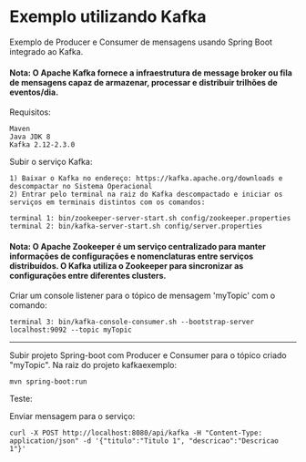# Exemplo utilizando Kafka

 Exemplo de Producer e Consumer de mensagens usando Spring Boot integrado ao Kafka.

#### Nota: O Apache Kafka fornece a infraestrutura de message broker ou fila de mensagens capaz de armazenar, processar e distribuir trilhões de eventos/dia.

Requisitos:

    Maven    
    Java JDK 8
    Kafka 2.12-2.3.0

Subir o serviço Kafka:
    
    1) Baixar o Kafka no endereço: https://kafka.apache.org/downloads e descompactar no Sistema Operacional
    2) Entrar pelo terminal na raiz do Kafka descompactado e iniciar os serviços em terminais distintos com os comandos:

    terminal 1: bin/zookeeper-server-start.sh config/zookeeper.properties
    terminal 2: bin/kafka-server-start.sh config/server.properties

#### Nota: O Apache Zookeeper é um serviço centralizado para manter informações de configurações e nomenclaturas entre serviços distribuídos. O Kafka utiliza o Zookeeper para sincronizar as configurações entre diferentes clusters.

Criar um console listener para o tópico de mensagem 'myTopic' com o comando:
        
    terminal 3: bin/kafka-console-consumer.sh --bootstrap-server localhost:9092 --topic myTopic

---

Subir projeto Spring-boot com Producer e Consumer para o tópico criado "myTopic". Na raiz do projeto kafkaexemplo:

    mvn spring-boot:run

Teste:

Enviar mensagem para o serviço:    

    curl -X POST http://localhost:8080/api/kafka -H "Content-Type: application/json" -d '{"titulo":"Titulo 1", "descricao":"Descricao 1"}'
